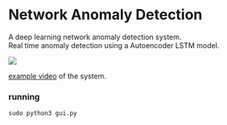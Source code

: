 # Network Anomaly Detection
A deep learning network anomaly detection system.<br/>
Real time anomaly detection using a Autoencoder LSTM model.

![](https://preview.ibb.co/fjEWZT/example.jpg)

[example video](https://youtu.be/LxomfnMEWNU) of the system.


### running


```
sudo python3 gui.py
```
